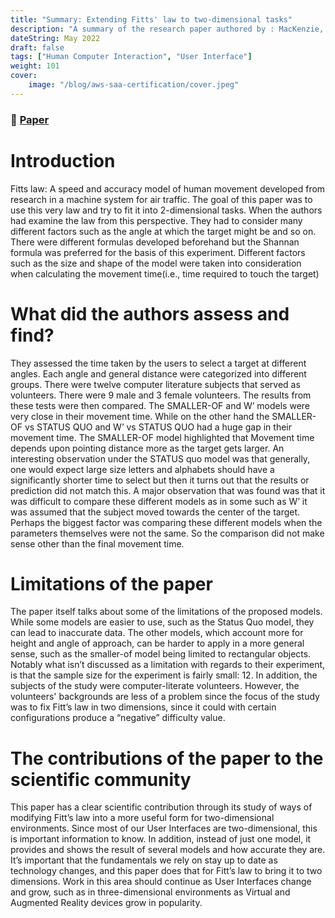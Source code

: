 ```yaml
---
title: "Summary: Extending Fitts' law to two-dimensional tasks"
description: "A summary of the research paper authored by : MacKenzie, I. S., & Buxton, W."
dateString: May 2022
draft: false
tags: ["Human Computer Interaction", "User Interface"]
weight: 101
cover:
    image: "/blog/aws-saa-certification/cover.jpeg"
---
```


### 🔗 [Paper](https://dl.acm.org/doi/10.1145/142750.142794)

# Introduction
Fitts law: A speed and accuracy model of human movement developed from
research in a machine system for air traffic. The goal of this paper was to use this very
law and try to fit it into 2-dimensional tasks. When the authors had examine the law from
this perspective. They had to consider many different factors such as the angle at which
the target might be and so on. There were different formulas developed beforehand but
the Shannan formula was preferred for the basis of this experiment. Different factors
such as the size and shape of the model were taken into consideration when calculating
the movement time(i.e., time required to touch the target)

# What did the authors assess and find?
They assessed the time taken by the users to select a target at different angles.
Each angle and general distance were categorized into different groups. There were
twelve computer literature subjects that served as volunteers. There were 9 male and 3
female volunteers. The results from these tests were then compared. The
SMALLER-OF and W’ models were very close in their movement time. While on the
other hand the SMALLER-OF vs STATUS QUO and W’ vs STATUS QUO had a huge
gap in their movement time. The SMALLER-OF model highlighted that Movement time
depends upon pointing distance more as the target gets larger. An interesting
observation under the STATUS quo model was that generally, one would expect large
size letters and alphabets should have a significantly shorter time to select but then it
turns out that the results or prediction did not match this. A major observation that was
found was that it was difficult to compare these different models as in some such as W’
it was assumed that the subject moved towards the center of the target. Perhaps the
biggest factor was comparing these different models when the parameters themselves
were not the same. So the comparison did not make sense other than the final
movement time.
# Limitations of the paper
The paper itself talks about some of the limitations of the proposed models.
While some models are easier to use, such as the Status Quo model, they can lead to
inaccurate data. The other models, which account more for height and angle of
approach, can be harder to apply in a more general sense, such as the smaller-of
model being limited to rectangular objects. Notably what isn’t discussed as a limitation
with regards to their experiment, is that the sample size for the experiment is fairly
small: 12. In addition, the subjects of the study were computer-literate volunteers.
However, the volunteers' backgrounds are less of a problem since the focus of the study
was to fix Fitt’s law in two dimensions, since it could with certain configurations produce
a “negative” difficulty value.
# The contributions of the paper to the scientific community
This paper has a clear scientific contribution through its study of ways of
modifying Fitt’s law into a more useful form for two-dimensional environments. Since
most of our User Interfaces are two-dimensional, this is important information to know.
In addition, instead of just one model, it provides and shows the result of several models
and how accurate they are. It’s important that the fundamentals we rely on stay up to
date as technology changes, and this paper does that for Fitt’s law to bring it to two
dimensions. Work in this area should continue as User Interfaces change and grow,
such as in three-dimensional environments as Virtual and Augmented Reality devices
grow in popularity.
